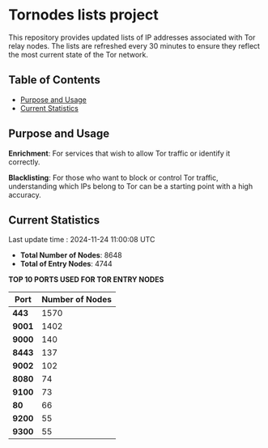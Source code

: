 # Tornodes lists project

This repository provides updated lists of IP addresses associated with Tor relay nodes. The lists are refreshed every 30 minutes to ensure they reflect the most current state of the Tor network.

## Table of Contents

- [Purpose and Usage](#purpose-and-usage)
- [Current Statistics](#current-statistics)


## Purpose and Usage

**Enrichment**: For services that wish to allow Tor traffic or identify it correctly.

**Blacklisting**: For those who want to block or control Tor traffic, understanding which IPs belong to Tor can be a starting point with a high accuracy.

## Current Statistics

Last update time : 2024-11-24 11:00:08 UTC

- **Total Number of Nodes**: 8648
- **Total of Entry Nodes**: 4744

**TOP 10 PORTS USED FOR TOR ENTRY NODES**

| **Port** | **Number of Nodes** |
|------|-----------------|
| **443**   | 1570  |
| **9001**   | 1402  |
| **9000**   | 140  |
| **8443**   | 137  |
| **9002**   | 102  |
| **8080**   | 74  |
| **9100**   | 73  |
| **80**   | 66  |
| **9200**   | 55  |
| **9300**   | 55  |

